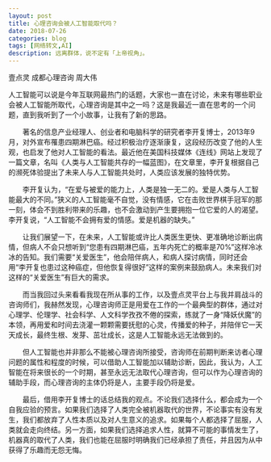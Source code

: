 ```yaml
---
layout: post
title: 心理咨询会被人工智能取代吗？
date: 2018-07-26
categories: blog
tags: [网络转文,AI]
description: 远离群体，说不定有「上帝视角」。
---
```

壹点灵 成都心理咨询 周大伟

人工智能可以说是今年互联网最热门的话题，大家也一直在讨论，未来有哪些职业会被人工智能所取代，心理咨询是其中之一吗？这是我最近一直在思考的一个问题，直到我听到了一个小故事，让我有了新的思路。


　　著名的信息产业经理人、创业者和电脑科学的研究者李开复博士，2013年9月，对外宣布罹患四期淋巴癌。经过积极治疗逐渐康复，这段经历改变了他的人生观，也启发了他对人工智能的看法。最近他在美国科技媒体《连线》网站上发现了一篇文章，名叫《人类与人工智能共存的一幅蓝图》，在文章里，李开复根据自己的濒死体验提出了未来人与人工智能共处时，人类应该发展的独特优势。


　　李开复认为，“在爱与被爱的能力上，人类是独一无二的。爱是人类与人工智能最大的不同。”狭义的人工智能毫不自觉，没有情感，它在击败世界棋手冠军的那一刻，体会不到胜利带来的乐趣，也不会激动到产生要拥抱一位它爱的人的渴望。李开复说，“人工智能不会拥有爱的情感。爱是机器的缺失。”


　　让我们展望一下，在未来，人工智能或许比人类医生更快、更准确地诊断出病情，但病人不会只想听到“您患有四期淋巴癌，五年内死亡的概率是70%”这样冷冰冰的告知。我们需要“关爱医生”，他会陪伴病人，和病人探讨病情，同时还会用“李开复也患过这种癌症，但他恢复得很好”这样的案例来鼓励病人。未来我们对这样的“关爱医生”有巨大的需求。


　　而当我回过头来看看我现在所从事的工作，以及壹点灵平台上与我并肩战斗的咨询师们，我赫然发现，心理咨询师正是用爱在工作的一个最典型的群体，通过对心理学、伦理学、社会科学、人文科学孜孜不倦的探索，练就了一身“降妖伏魔”的本领，再用爱和时间去浇灌一颗颗需要抚慰的心灵，传播爱的种子，并陪伴它一天天成长，最终生根、发芽、茁壮成长，这是人工智能永远无法做到的。


　　但人工智能也并非那么不能被心理咨询所接受，咨询师在前期判断来访者心理问题的属性和程度的时候，可以借助人工智能加以辅助诊断，因此，我认为，人工智能在将来很长的一个时期，甚至永远无法取代心理咨询，但可以作为心理咨询的辅助手段，而心理咨询的主体仍将是人，主要手段仍将是爱。


　　最后，借用李开复博士的话总结我的观点。不论我们选择什么，都会成为一个自我应验的预言。如果我们选择了人类完全被机器取代的世界，不论事实有没有发生，我们都放弃了人性本质以及对人生意义的追求。如果每个人都选择了屈服，人类就会走向终结。另一方面，如果我们选择追求人性，就算不可能的事情发生了，机器真的取代了人类，我们也能在屈服时明确我们已经承担了责任，并且因为从中获得了乐趣而无怨无悔。
